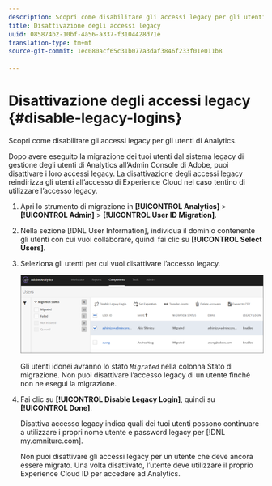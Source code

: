 ```yaml
---
description: Scopri come disabilitare gli accessi legacy per gli utenti di Analytics.
title: Disattivazione degli accessi legacy
uuid: 085874b2-10bf-4a56-a337-f3104428d71e
translation-type: tm+mt
source-git-commit: 1ec080acf65c31b077a3daf3846f233f01e011b8

---
```



# Disattivazione degli accessi legacy {#disable-legacy-logins}

Scopri come disabilitare gli accessi legacy per gli utenti di Analytics.

Dopo avere eseguito la migrazione dei tuoi utenti dal sistema legacy di gestione degli utenti di Analytics all’Admin Console di Adobe, puoi disattivare i loro accessi legacy. La disattivazione degli accessi legacy reindirizza gli utenti all’accesso di Experience Cloud nel caso tentino di utilizzare l’accesso legacy.

1. Apri lo strumento di migrazione in **[!UICONTROL Analytics]** &gt; **[!UICONTROL Admin]** &gt; **[!UICONTROL User ID Migration]**.
1. Nella sezione [!DNL User Information], individua il dominio contenente gli utenti con cui vuoi collaborare, quindi fai clic su **[!UICONTROL Select Users]**.
1. Seleziona gli utenti per cui vuoi disattivare l’accesso legacy.

   ![](assets/user-info.png)

   Gli utenti idonei avranno lo stato *`Migrated`* nella colonna Stato di migrazione. Non puoi disattivare l’accesso legacy di un utente finché non ne esegui la migrazione.
1. Fai clic su **[!UICONTROL Disable Legacy Login]**, quindi su **[!UICONTROL Done]**.

   Disattiva accesso legacy indica quali dei tuoi utenti possono continuare a utilizzare i propri nome utente e password legacy per [!DNL my.omniture.com].

   Non puoi disattivare gli accessi legacy per un utente che deve ancora essere migrato. Una volta disattivato, l’utente deve utilizzare il proprio Experience Cloud ID per accedere ad Analytics.


